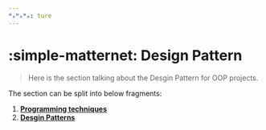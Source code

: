 ```yaml
---
ᴴₒᴴₒᴴₒ: ture
---
```


# **:simple-matternet: Design Pattern**

> Here is the section talking about the Desgin Pattern for OOP projects.

The section can be split into below fragments:

1. [**Programming techniques**](ProgramTech/README.md)
2. [**Desgin Patterns**](DesignPatterns/README.md)